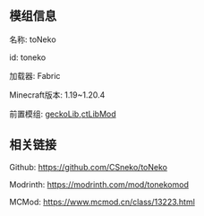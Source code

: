 ## 模组信息
名称: toNeko

id: toneko

加载器: Fabric

Minecraft版本: 1.19~1.20.4

前置模组: [geckoLib](https://modrinth.com/mod/geckolib),[ctLibMod](https://modrinth.com/mod/ctlibmod)

## 相关链接
Github: https://github.com/CSneko/toNeko

Modrinth: https://modrinth.com/mod/tonekomod

MCMod: https://www.mcmod.cn/class/13223.html

